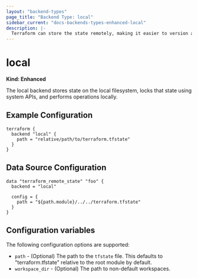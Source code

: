 ```yaml
---
layout: "backend-types"
page_title: "Backend Type: local"
sidebar_current: "docs-backends-types-enhanced-local"
description: |-
  Terraform can store the state remotely, making it easier to version and work with in a team.
---
```


# local

**Kind: Enhanced**

The local backend stores state on the local filesystem, locks that
state using system APIs, and performs operations locally.

## Example Configuration

```hcl
terraform {
  backend "local" {
    path = "relative/path/to/terraform.tfstate"
  }
}
```

## Data Source Configuration

```hcl
data "terraform_remote_state" "foo" {
  backend = "local"

  config = {
    path = "${path.module}/../../terraform.tfstate"
  }
}
```

## Configuration variables

The following configuration options are supported:

 * `path` - (Optional) The path to the `tfstate` file. This defaults to
   "terraform.tfstate" relative to the root module by default.
 * `workspace_dir` - (Optional) The path to non-default workspaces.
